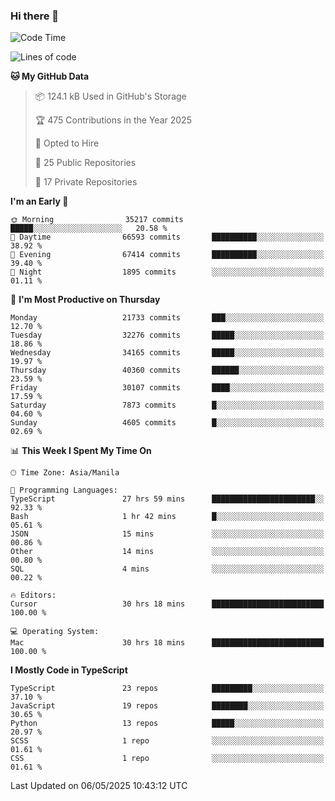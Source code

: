 ### Hi there 👋

<!--START_SECTION:waka-->
![Code Time](http://img.shields.io/badge/Code%20Time-1%2C700%20hrs%2034%20mins-blue)

![Lines of code](https://img.shields.io/badge/From%20Hello%20World%20I%27ve%20Written-64.9%20million%20lines%20of%20code-blue)

**🐱 My GitHub Data** 

> 📦 124.1 kB Used in GitHub's Storage 
 > 
> 🏆 475 Contributions in the Year 2025
 > 
> 💼 Opted to Hire
 > 
> 📜 25 Public Repositories 
 > 
> 🔑 17 Private Repositories 
 > 
**I'm an Early 🐤** 

```text
🌞 Morning                35217 commits       █████░░░░░░░░░░░░░░░░░░░░   20.58 % 
🌆 Daytime                66593 commits       ██████████░░░░░░░░░░░░░░░   38.92 % 
🌃 Evening                67414 commits       ██████████░░░░░░░░░░░░░░░   39.40 % 
🌙 Night                  1895 commits        ░░░░░░░░░░░░░░░░░░░░░░░░░   01.11 % 
```
📅 **I'm Most Productive on Thursday** 

```text
Monday                   21733 commits       ███░░░░░░░░░░░░░░░░░░░░░░   12.70 % 
Tuesday                  32276 commits       █████░░░░░░░░░░░░░░░░░░░░   18.86 % 
Wednesday                34165 commits       █████░░░░░░░░░░░░░░░░░░░░   19.97 % 
Thursday                 40360 commits       ██████░░░░░░░░░░░░░░░░░░░   23.59 % 
Friday                   30107 commits       ████░░░░░░░░░░░░░░░░░░░░░   17.59 % 
Saturday                 7873 commits        █░░░░░░░░░░░░░░░░░░░░░░░░   04.60 % 
Sunday                   4605 commits        █░░░░░░░░░░░░░░░░░░░░░░░░   02.69 % 
```


📊 **This Week I Spent My Time On** 

```text
🕑︎ Time Zone: Asia/Manila

💬 Programming Languages: 
TypeScript               27 hrs 59 mins      ███████████████████████░░   92.33 % 
Bash                     1 hr 42 mins        █░░░░░░░░░░░░░░░░░░░░░░░░   05.61 % 
JSON                     15 mins             ░░░░░░░░░░░░░░░░░░░░░░░░░   00.86 % 
Other                    14 mins             ░░░░░░░░░░░░░░░░░░░░░░░░░   00.80 % 
SQL                      4 mins              ░░░░░░░░░░░░░░░░░░░░░░░░░   00.22 % 

🔥 Editors: 
Cursor                   30 hrs 18 mins      █████████████████████████   100.00 % 

💻 Operating System: 
Mac                      30 hrs 18 mins      █████████████████████████   100.00 % 
```

**I Mostly Code in TypeScript** 

```text
TypeScript               23 repos            █████████░░░░░░░░░░░░░░░░   37.10 % 
JavaScript               19 repos            ████████░░░░░░░░░░░░░░░░░   30.65 % 
Python                   13 repos            █████░░░░░░░░░░░░░░░░░░░░   20.97 % 
SCSS                     1 repo              ░░░░░░░░░░░░░░░░░░░░░░░░░   01.61 % 
CSS                      1 repo              ░░░░░░░░░░░░░░░░░░░░░░░░░   01.61 % 
```




 Last Updated on 06/05/2025 10:43:12 UTC
<!--END_SECTION:waka-->
